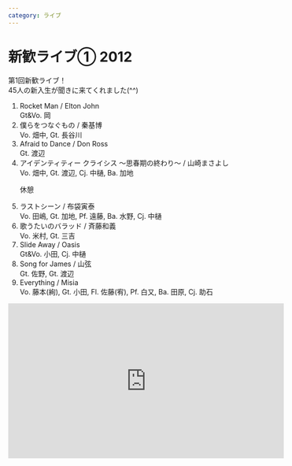 ```yaml
---
category: ライブ
---
```

# 新歓ライブ① 2012

<p>
	第1回新歓ライブ！<br />
	45人の新入生が聞きに来てくれました(^^)
</p>
<ol class="live">
	<li>Rocket Man / Elton John<br />Gt&Vo. 岡</li>
	<li>僕らをつなぐもの / 秦基博<br />Vo. 畑中, Gt. 長谷川</li>
	<li>Afraid to Dance / Don Ross<br />Gt. 渡辺</li>
	<li>アイデンティティー クライシス ～思春期の終わり～ / 山崎まさよし<br />Vo. 畑中, Gt. 渡辺, Cj. 中樋, Ba. 加地</li>
	<p>休憩</p>
	<li>ラストシーン / 布袋寅泰<br />Vo. 田嶋, Gt. 加地, Pf. 遠藤, Ba. 水野, Cj. 中樋</li>
	<li>歌うたいのバラッド / 斉藤和義<br />Vo. 米村, Gt. 三吉</li>
	<li>Slide Away / Oasis<br />Gt&Vo. 小田, Cj. 中樋</li>
	<li>Song for James / 山弦<br />Gt. 佐野, Gt. 渡辺</li>
	<li>Everything / Misia<br />Vo. 藤本(絢), Gt. 小田, Fl. 佐藤(宥), Pf. 白又, Ba. 田原, Cj. 助石</li>
</ol>
<iframe width="560" height="315" src="http://www.youtube.com/embed/videoseries?list=PLC87A85137D693A7C&amp;hl=ja_JP" frameborder="0" allowfullscreen></iframe>
